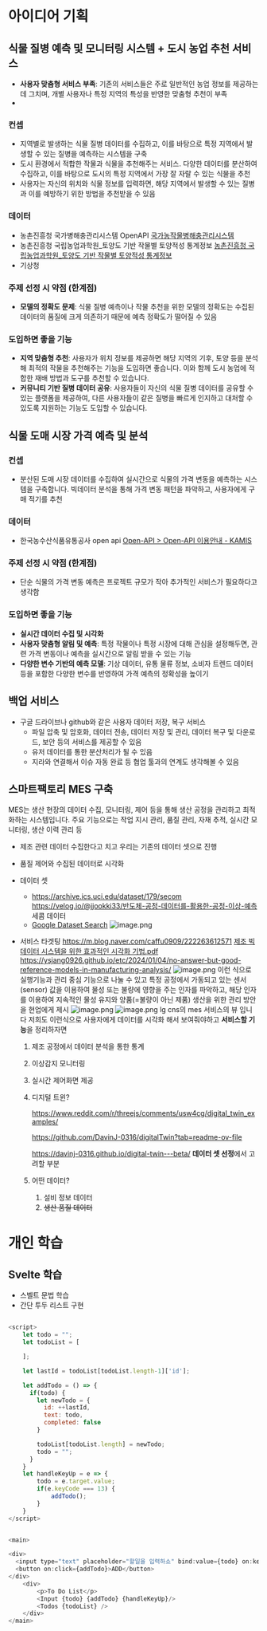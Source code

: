 # 아이디어 기획

## 식물 질병 예측 및 모니터링 시스템 + 도시 농업 추천 서비스

- **사용자 맞춤형 서비스 부족**: 기존의 서비스들은 주로 일반적인 농업 정보를 제공하는 데 그치며, 개별 사용자나 특정 지역의 특성을 반영한 맞춤형 추천이 부족
-

### 컨셉

- 지역별로 발생하는 식물 질병 데이터를 수집하고, 이를 바탕으로 특정 지역에서 발생할 수 있는 질병을 예측하는 시스템을 구축
- 도시 환경에서 적합한 작물과 식물을 추천해주는 서비스. 다양한 데이터를 분산하여 수집하고, 이를 바탕으로 도시의 특정 지역에서 가장 잘 자랄 수 있는 식물을 추천
- 사용자는 자신의 위치와 식물 정보를 입력하면, 해당 지역에서 발생할 수 있는 질병과 이를 예방하기 위한 방법을 추천받을 수 있음

### 데이터

- 농촌진흥청 국가병해충관리시스템 OpenAPI
  [국가농작물병해충관리시스템](https://ncpms.rda.go.kr/npms/OpenApiInfo.np)
- 농촌진흥청 국립농업과학원\_토양도 기반 작물별 토양적성 통계정보
  [농촌진흥청 국립농업과학원\_토양도 기반 작물별 토양적성 통계정보](https://www.data.go.kr/data/15075890/openapi.do)
- 기상청

### 주제 선정 시 약점 (한계점)

- **모델의 정확도 문제**: 식물 질병 예측이나 작물 추천을 위한 모델의 정확도는 수집된 데이터의 품질에 크게 의존하기 때문에 예측 정확도가 떨어질 수 있음

### 도입하면 좋을 기능

- **지역 맞춤형 추천**: 사용자가 위치 정보를 제공하면 해당 지역의 기후, 토양 등을 분석해 최적의 작물을 추천해주는 기능을 도입하면 좋습니다. 이와 함께 도시 농업에 적합한 재배 방법과 도구를 추천할 수 있습니다.
- **커뮤니티 기반 질병 데이터 공유**: 사용자들이 자신의 식물 질병 데이터를 공유할 수 있는 플랫폼을 제공하여, 다른 사용자들이 같은 질병을 빠르게 인지하고 대처할 수 있도록 지원하는 기능도 도입할 수 있습니다.

## 식물 도매 시장 가격 예측 및 분석

### 컨셉

- 분산된 도매 시장 데이터를 수집하여 실시간으로 식물의 가격 변동을 예측하는 시스템을 구축합니다. 빅데이터 분석을 통해 가격 변동 패턴을 파악하고, 사용자에게 구매 적기를 추천

### 데이터

- 한국농수산식품유통공사 open api
  [Open-API > Open-API 이용안내 - KAMIS](https://www.kamis.or.kr/customer/reference/openapi_list.do)

### 주제 선정 시 약점 (한계점)

- 단순 식물의 가격 변동 예측은 프로젝트 규모가 작아 추가적인 서비스가 필요하다고 생각함

### 도입하면 좋을 기능

- **실시간 데이터 수집 및 시각화**
- **사용자 맞춤형 알림 및 예측**: 특정 작물이나 특정 시장에 대해 관심을 설정해두면, 관련 가격 변동이나 예측을 실시간으로 알림 받을 수 있는 기능
- **다양한 변수 기반의 예측 모델**: 기상 데이터, 유통 물류 정보, 소비자 트렌드 데이터 등을 포함한 다양한 변수를 반영하여 가격 예측의 정확성을 높이기

## 백업 서비스

- 구글 드라이브나 github와 같은 사용자 데이터 저장, 복구 서비스
  - 파일 압축 및 암호화, 데이터 전송, 데이터 저장 및 관리, 데이터 복구 및 다운로드, 보안 등의 서비스를 제공할 수 있음
  - 유저 데이터를 통한 분산처리가 될 수 있음
  - 지라와 연결해서 이슈 자동 완료 등 협업 툴과의 연계도 생각해볼 수 있음

## 스마트팩토리 MES 구축

MES는 생산 현장의 데이터 수집, 모니터링, 제어 등을 통해 생산 공정을 관리하고 최적화하는 시스템입니다. 주요 기능으로는 작업 지시 관리, 품질 관리, 자재 추적, 실시간 모니터링, 생산 이력 관리 등

- 제조 관련 데이터 수집한다고 치고 우리는 기존의 데이터 셋으로 진행
- 품질 제어와 수집된 데이터로 시각화
- 데이터 셋
  - https://archive.ics.uci.edu/dataset/179/secom
    https://velog.io/@jjookki33/반도체-공정-데이터를-활용한-공정-이상-예측
    세콤 데이터
  - [Google Dataset Search](https://datasetsearch.research.google.com/search?query=industrial%20sensor%20data)
    ![image.png](https://prod-files-secure.s3.us-west-2.amazonaws.com/59bbccd6-8030-4752-853e-92e30ee11378/8a1ab1b8-e494-4e89-9138-94fe1abd5307/image.png)
- 서비스 타겟팅
  https://m.blog.naver.com/caffu0909/222263612571
  [제조 빅데이터 시스템을 위한 효과적인 시각화 기법.pdf](https://prod-files-secure.s3.us-west-2.amazonaws.com/59bbccd6-8030-4752-853e-92e30ee11378/0bb65bfa-a286-4e63-a724-02c6bfbd2172/%EC%A0%9C%EC%A1%B0_%EB%B9%85%EB%8D%B0%EC%9D%B4%ED%84%B0_%EC%8B%9C%EC%8A%A4%ED%85%9C%EC%9D%84_%EC%9C%84%ED%95%9C_%ED%9A%A8%EA%B3%BC%EC%A0%81%EC%9D%B8_%EC%8B%9C%EA%B0%81%ED%99%94_%EA%B8%B0%EB%B2%95.pdf)
  https://ysjang0926.github.io/etc/2024/01/04/no-answer-but-good-reference-models-in-manufacturing-analysis/
  ![image.png](https://prod-files-secure.s3.us-west-2.amazonaws.com/59bbccd6-8030-4752-853e-92e30ee11378/3fe9c6ed-761c-4fda-9b00-703bd003da26/image.png)
  이런 식으로 실행기능과 관리 중심 기능으로 나눌 수 있고
  특정 공정에서 가동되고 있는 센서(sensor) 값을 이용하여 물성 또는 불량에 영향을 주는 인자를 파악하고, 해당 인자를 이용하여 지속적인 물성 유지와 양품(=불량이 아닌 제품) 생산을 위한 관리 방안을 현업에게 제시
  ![image.png](https://prod-files-secure.s3.us-west-2.amazonaws.com/59bbccd6-8030-4752-853e-92e30ee11378/b587f4fc-6b9a-4d03-920f-1a060357edc4/image.png)
  ![image.png](https://prod-files-secure.s3.us-west-2.amazonaws.com/59bbccd6-8030-4752-853e-92e30ee11378/6cf2c890-e599-4000-b533-4663b4f1fd28/image.png)
  lg cns의 mes 서비스의 뷰 입니다
  저희도 이런식으로 사용자에게 데이터를 시각화 해서 보여줘야하고
  **서비스할 기능**을 정리하자면

  1. 제조 공정에서 데이터 분석을 통한 통계
  2. 이상감지 모니터링
  3. 실시간 제어화면 제공
  4. 디지털 트윈?

     https://www.reddit.com/r/threejs/comments/usw4cg/digital_twin_examples/

     https://github.com/DavinJ-0316/digitalTwin?tab=readme-ov-file

     https://davinj-0316.github.io/digital-twin---beta/
     **데이터 셋 선정**에서 고려할 부분

  5. 어떤 데이터?
     1. 설비 정보 데이터
     2. ~~생산 품질 데이터~~

# 개인 학습

## Svelte 학습

- 스벨트 문법 학습
- 간단 투두 리스트 구현

```javaScript

<script>
	let todo = "";
	let todoList = [

	];

	let lastId = todoList[todoList.length-1]['id'];

	let addTodo = () => {
      if(todo) {
        let newTodo = {
          id: ++lastId,
          text: todo,
          completed: false
        }

        todoList[todoList.length] = newTodo;
        todo = "";
      }
	}
	let handleKeyUp = e => {
		todo = e.target.value;
		if(e.keyCode === 13) {
			addTodo();
		}
	}
</script>


<main>

<div>
  <input type="text" placeholder="할일을 입력하쇼" bind:value={todo} on:keyup={e => handleKeyUp(e)}/>
  <button on:click={addTodo}>ADD</button>
</div>
	<div>
		<p>To Do List</p>
		<Input {todo} {addTodo} {handleKeyUp}/>
		<Todos {todoList} />
	</div>
</main>


```
